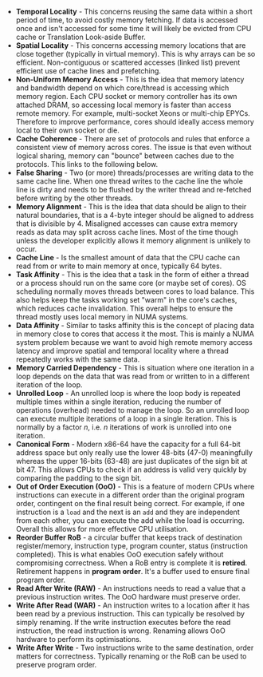 - **Temporal Locality** - This concerns reusing the same data within a short period of time, to avoid costly memory fetching. If data is accessed once and isn't accessed for some time it will likely be evicted from CPU cache or Translation Look-aside Buffer.
- **Spatial Locality** - This concerns accessing memory locations that are close together (typically in virtual memory). This is why arrays can be so efficient. Non-contiguous or scattered accesses (linked list) prevent efficient use of cache lines and prefetching.
- **Non-Uniform Memory Access** - This is the idea that memory latency and bandwidth depend on which core/thread is accessing which memory region. Each CPU socket or memory controller has its own attached DRAM, so accessing local memory is faster than access remote memory. For example, multi-socket Xeons or multi-chip EPYCs. Therefore to improve performance, cores should ideally access memory local to their own socket or die.
- **Cache Coherence** - There are set of protocols and rules that enforce a consistent view of memory across cores. The issue is that even without logical sharing, memory can "bounce" between caches due to the protocols. This links to the following below.
- **False Sharing** - Two (or more) threads/processes are writing data to the same cache line. When one thread writes to the cache line the whole line is dirty and needs to be flushed by the writer thread and re-fetched before writing by the other threads.
- **Memory Alignment** - This is the idea that data should be align to their natural boundaries, that is a 4-byte integer should be aligned to address that is divisible by 4. Misaligned accesses can cause extra memory reads as data may split across cache lines. Most of the time though unless the developer explicitly allows it memory alignment is unlikely to occur.
- **Cache Line** - Is the smallest amount of data that the CPU cache can read from or write to main memory at once, typically 64 bytes.
- **Task Affinity** - This is the idea that a task in the form of either a thread or a process should run on the same core (or maybe set of cores). OS scheduling normally moves threads between cores to load balance. This also helps keep the tasks working set "warm" in the core's caches, which reduces cache invalidation. This overall helps to ensure the thread mostly uses local memory in NUMA systems.
- **Data Affinity** - Similar to tasks affinity this is the concept of placing data in memory close to cores that access it the most. This is mainly a NUMA system problem because we want to avoid high remote memory access latency and improve spatial and temporal locality where a thread repeatedly works with the same data.
- **Memory Carried Dependency** - This is situation where one iteration in a loop depends on the data that was read from or written to in a different iteration of the loop.
- **Unrolled Loop** - An unrolled loop is where the loop body is repeated multiple times within a single iteration, reducing the number of operations (overhead) needed to manage the loop. So an unrolled loop can execute multiple iterations of a loop in a single iteration. This is normally by a factor $n$, i.e. $n$ iterations of work is unrolled into one iteration.
- **Canonical Form** - Modern x86-64 have the capacity for a full 64-bit address space but only really use the lower 48-bits (47-0) meaningfully whereas the upper 16-bits (63-48) are just  duplicates of the sign bit at bit 47. This allows CPUs to check if an address is valid very quickly by comparing the padding to the sign bit.
- **Out of Order Execution (OoO)** - This is a feature of modern CPUs where instructions can execute in a different order than the original program order, contingent on the final result being correct. For example, if one instruction is a `load` and the next is an `add` and they are independent from each other, you can execute the add while the load is occurring. Overall this allows for more effective CPU utilisation.
- **Reorder Buffer RoB** - a circular buffer that keeps track of destination register/memory, instruction type, program counter, status (instruction completed). This is what enables OoO execution safely without compromising correctness. When a RoB entry is complete it is **retired**. Retirement happens in **program order**. It's a buffer used to ensure final program order.
- **Read After Write (RAW)** - An instructions needs to read a value that a previous instruction writes. The OoO hardware must preserve order.
- **Write After Read (WAR)** - An instruction writes to a location after it has been read by a previous instruction. This can typically be resolved by simply renaming. If the write instruction executes before the read instruction, the read instruction is wrong. Renaming allows OoO hardware to perform its optimisations.
- **Write After Write** - Two instructions write to the same destination, order matters for correctness. Typically renaming or the RoB can be used to preserve program order.